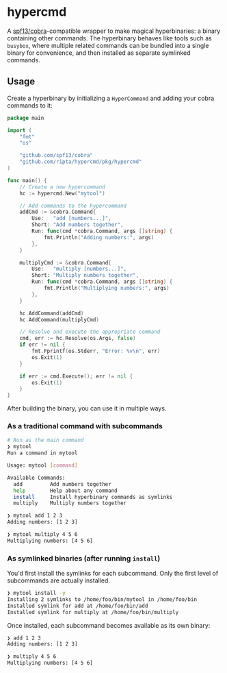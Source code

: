 # hypercmd

A [spf13/cobra](https://github.com/spf13/cobra)-compatible wrapper to make magical
hyperbinaries: a binary containing other commands. The hyperbinary behaves like tools
such as `busybox`, where multiple related commands can be bundled into a single binary
for convenience, and then installed as separate symlinked commands.

## Usage

Create a hyperbinary by initializing a `HyperCommand` and adding your cobra commands to it:

```go
package main

import (
	"fmt"
	"os"

	"github.com/spf13/cobra"
	"github.com/ripta/hypercmd/pkg/hypercmd"
)

func main() {
	// Create a new hypercommand
	hc := hypercmd.New("mytool")

	// Add commands to the hypercommand
	addCmd := &cobra.Command{
		Use:   "add [numbers...]",
		Short: "Add numbers together",
		Run: func(cmd *cobra.Command, args []string) {
			fmt.Println("Adding numbers:", args)
		},
	}

	multiplyCmd := &cobra.Command{
		Use:   "multiply [numbers...]",
		Short: "Multiply numbers together",
		Run: func(cmd *cobra.Command, args []string) {
			fmt.Println("Multiplying numbers:", args)
		},
	}

	hc.AddCommand(addCmd)
	hc.AddCommand(multiplyCmd)

	// Resolve and execute the appropriate command
	cmd, err := hc.Resolve(os.Args, false)
	if err != nil {
		fmt.Fprintf(os.Stderr, "Error: %v\n", err)
		os.Exit(1)
	}

	if err := cmd.Execute(); err != nil {
		os.Exit(1)
	}
}
```

After building the binary, you can use it in multiple ways.

### As a traditional command with subcommands

```bash
# Run as the main command
❯ mytool
Run a command in mytool

Usage: mytool [command]

Available Commands:
  add         Add numbers together
  help        Help about any command
  install     Install hyperbinary commands as symlinks
  multiply    Multiply numbers together

❯ mytool add 1 2 3
Adding numbers: [1 2 3]

❯ mytool multiply 4 5 6
Multiplying numbers: [4 5 6]
```

### As symlinked binaries (after running `install`)

You'd first install the symlinks for each subcommand. Only the first level of
subcommands are actually installed.

```bash
❯ mytool install -y
Installing 2 symlinks to /home/foo/bin/mytool in /home/foo/bin
Installed symlink for add at /home/foo/bin/add
Installed symlink for multiply at /home/foo/bin/multiply
```

Once installed, each subcommand becomes available as its own binary:

```bash
❯ add 1 2 3
Adding numbers: [1 2 3]

❯ multiply 4 5 6
Multiplying numbers: [4 5 6]
```
